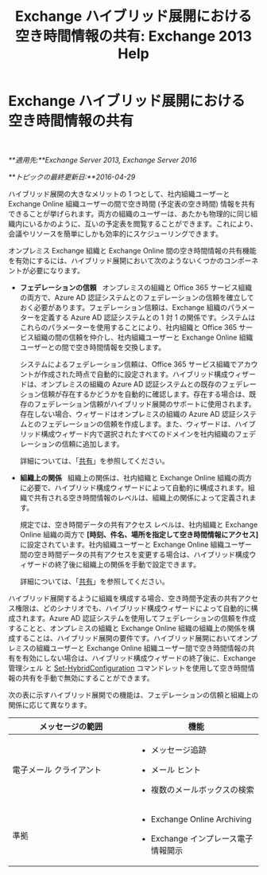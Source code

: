 ﻿---
title: 'Exchange ハイブリッド展開における空き時間情報の共有: Exchange 2013 Help'
TOCTitle: Exchange ハイブリッド展開における空き時間情報の共有
ms:assetid: bd3884de-80ee-4ff2-a8a3-eacd5aa3e51b
ms:mtpsurl: https://technet.microsoft.com/ja-jp/library/JJ650274(v=EXCHG.150)
ms:contentKeyID: 49894954
ms.date: 01/11/2018
mtps_version: v=EXCHG.150
ms.translationtype: HT
---

# Exchange ハイブリッド展開における空き時間情報の共有

 

_**適用先:**Exchange Server 2013, Exchange Server 2016_

_**トピックの最終更新日:**2016-04-29_

ハイブリッド展開の大きなメリットの 1 つとして、社内組織ユーザーと Exchange Online 組織ユーザーの間で空き時間 (予定表の空き時間) 情報を共有できることが挙げられます。両方の組織のユーザーは、あたかも物理的に同じ組織内にいるかのように、互いの予定表を閲覧することができます。これにより、会議やリソースを簡単にしかも効率的にスケジューリングできます。

オンプレミス Exchange 組織と Exchange Online 間の空き時間情報の共有機能を有効にするには、ハイブリッド展開において次のようないくつかのコンポーネントが必要になります。

  - **フェデレーションの信頼**   オンプレミスの組織と Office 365 サービス組織の両方で、Azure AD 認証システムとのフェデレーションの信頼を確立しておく必要があります。フェデレーション信頼は、Exchange 組織のパラメーターを定義する Azure AD 認証システムとの 1 対 1 の関係です。システムはこれらのパラメーターを使用することにより、社内組織と Office 365 サービス組織の間の信頼を仲介し、社内組織ユーザーと Exchange Online 組織ユーザーとの間で空き時間情報を交換します。
    
    システムによるフェデレーション信頼は、Office 365 サービス組織でアカウントが作成された時点で自動的に設定されます。ハイブリッド構成ウィザードは、オンプレミスの組織の Azure AD 認証システムとの既存のフェデレーション信頼が存在するかどうかを自動的に確認します。存在する場合は、既存のフェデレーション信頼がハイブリッド展開のサポートに使用されます。存在しない場合、ウィザードはオンプレミスの組織の Azure AD 認証システムとのフェデレーションの信頼を作成します。また、ウィザードは、ハイブリッド構成ウィザード内で選択されたすべてのドメインを社内組織のフェデレーションの信頼に追加します。
    
    詳細については、「[共有](https://technet.microsoft.com/ja-jp/library/dd638083\(v=exchg.150\))」を参照してください。

  - **組織上の関係**   組織上の関係は、社内組織と Exchange Online 組織の両方に必要で、ハイブリッド構成ウィザードによって自動的に構成されます。組織で共有される空き時間情報のレベルは、組織上の関係によって定義されます。
    
    規定では、空き時間データの共有アクセス レベルは、社内組織と Exchange Online 組織の両方で **\[時刻、件名、場所を指定して空き時間情報にアクセス\]** に設定されています。社内組織ユーザーと Exchange Online 組織ユーザー間の空き時間データの共有アクセスを変更する場合は、ハイブリッド構成ウィザードの終了後に組織上の関係を手動で設定できます。
    
    詳細については、「[共有](https://technet.microsoft.com/ja-jp/library/dd638083\(v=exchg.150\))」を参照してください。

ハイブリッド展開するように組織を構成する場合、空き時間予定表の共有アクセス権限は、どのシナリオでも、ハイブリッド構成ウィザードによって自動的に構成されます。Azure AD 認証システムを使用してフェデレーションの信頼を作成することと、オンプレミスの組織と Exchange Online 組織の組織上の関係を構成することは、ハイブリッド展開の要件です。ハイブリッド展開においてオンプレミスの組織ユーザーと Exchange Online 組織ユーザー間で空き時間情報の共有を有効にしない場合は、ハイブリッド構成ウィザードの終了後に、Exchange 管理シェル と [Set-HybridConfiguration](https://technet.microsoft.com/ja-jp/library/hh529932\(v=exchg.150\)) コマンドレットを使用して空き時間情報の共有を手動で無効にすることができます。

次の表に示すハイブリッド展開での機能は、フェデレーションの信頼と組織上の関係に応じて異なります。


<table>
<colgroup>
<col style="width: 50%" />
<col style="width: 50%" />
</colgroup>
<thead>
<tr class="header">
<th>メッセージの範囲</th>
<th>機能</th>
</tr>
</thead>
<tbody>
<tr class="odd">
<td><p>電子メール クライアント</p></td>
<td><ul>
<li><p>メッセージ追跡</p></li>
<li><p>メール ヒント</p></li>
<li><p>複数のメールボックスの検索</p></li>
</ul></td>
</tr>
<tr class="even">
<td><p>準拠</p></td>
<td><ul>
<li><p>Exchange Online Archiving</p></li>
<li><p>Exchange インプレース電子情報開示</p></li>
</ul></td>
</tr>
</tbody>
</table>

